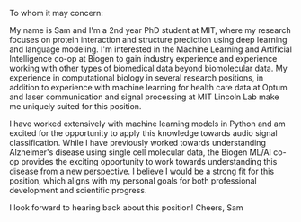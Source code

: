 To whom it may concern:

My name is Sam and I'm a 2nd year PhD student at MIT, where my research focuses on protein interaction and structure prediction using deep learning and language modeling. I'm interested in the Machine Learning and Artificial Intelligence co-op at Biogen to gain industry experience and experience working with other types of biomedical data beyond biomolecular data. My experience in computational biology in several research positions, in addition to experience with machine learning for health care data at Optum and laser communication and signal processing at MIT Lincoln Lab make me uniquely suited for this position.

I have worked extensively with machine learning models in Python and am excited for the opportunity to apply this knowledge towards audio signal classification. While I have previously worked towards understanding Alzheimer's disease using single cell molecular data, the Biogen ML/AI co-op provides the exciting opportunity to work towards understanding this disease from a new perspective. I believe I would be a strong fit for this position, which aligns with my personal goals for both professional development and scientific progress.

I look forward to hearing back about this position!
Cheers,
Sam